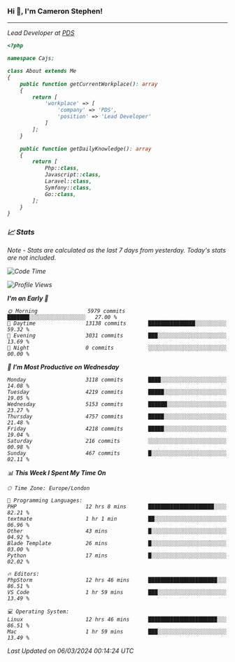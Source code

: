 ### Hi 👋, I'm Cameron Stephen!
<hr>
<p><em>Lead Developer at <a href="https://prindatasolutions.co.uk">PDS</a></p>


```php
<?php

namespace Cajs;

class About extends Me
{
    public function getCurrentWorkplace(): array
    {
        return [
            'workplace' => [
                'company' => 'PDS',
                'position' => 'Lead Developer'
            ]
        ];
    }

    public function getDailyKnowledge(): array
    {
        return [
            Php::class,
            Javascript::class,
            Laravel::class,
            Symfony::class,
            Go::class,
        ];
    }
}
```

### 📈 Stats
<p><em>Note - Stats are calculated as the last 7 days from yesterday. Today's stats are not included.</em></p>


<!--START_SECTION:waka-->
![Code Time](http://img.shields.io/badge/Code%20Time-3%2C716%20hrs%2011%20mins-blue)

![Profile Views](http://img.shields.io/badge/Profile%20Views-0-blue)

**I'm an Early 🐤** 

```text
🌞 Morning                5979 commits        ███████░░░░░░░░░░░░░░░░░░   27.00 % 
🌆 Daytime                13138 commits       ███████████████░░░░░░░░░░   59.32 % 
🌃 Evening                3031 commits        ███░░░░░░░░░░░░░░░░░░░░░░   13.69 % 
🌙 Night                  0 commits           ░░░░░░░░░░░░░░░░░░░░░░░░░   00.00 % 
```
📅 **I'm Most Productive on Wednesday** 

```text
Monday                   3118 commits        ████░░░░░░░░░░░░░░░░░░░░░   14.08 % 
Tuesday                  4219 commits        █████░░░░░░░░░░░░░░░░░░░░   19.05 % 
Wednesday                5153 commits        ██████░░░░░░░░░░░░░░░░░░░   23.27 % 
Thursday                 4757 commits        █████░░░░░░░░░░░░░░░░░░░░   21.48 % 
Friday                   4218 commits        █████░░░░░░░░░░░░░░░░░░░░   19.04 % 
Saturday                 216 commits         ░░░░░░░░░░░░░░░░░░░░░░░░░   00.98 % 
Sunday                   467 commits         █░░░░░░░░░░░░░░░░░░░░░░░░   02.11 % 
```


📊 **This Week I Spent My Time On** 

```text
🕑︎ Time Zone: Europe/London

💬 Programming Languages: 
PHP                      12 hrs 8 mins       █████████████████████░░░░   82.21 % 
textmate                 1 hr 1 min          ██░░░░░░░░░░░░░░░░░░░░░░░   06.96 % 
Other                    43 mins             █░░░░░░░░░░░░░░░░░░░░░░░░   04.92 % 
Blade Template           26 mins             █░░░░░░░░░░░░░░░░░░░░░░░░   03.00 % 
Python                   17 mins             █░░░░░░░░░░░░░░░░░░░░░░░░   02.02 % 

🔥 Editors: 
PhpStorm                 12 hrs 46 mins      ██████████████████████░░░   86.51 % 
VS Code                  1 hr 59 mins        ███░░░░░░░░░░░░░░░░░░░░░░   13.49 % 

💻 Operating System: 
Linux                    12 hrs 46 mins      ██████████████████████░░░   86.51 % 
Mac                      1 hr 59 mins        ███░░░░░░░░░░░░░░░░░░░░░░   13.49 % 
```


 Last Updated on 06/03/2024 00:14:24 UTC
<!--END_SECTION:waka-->
